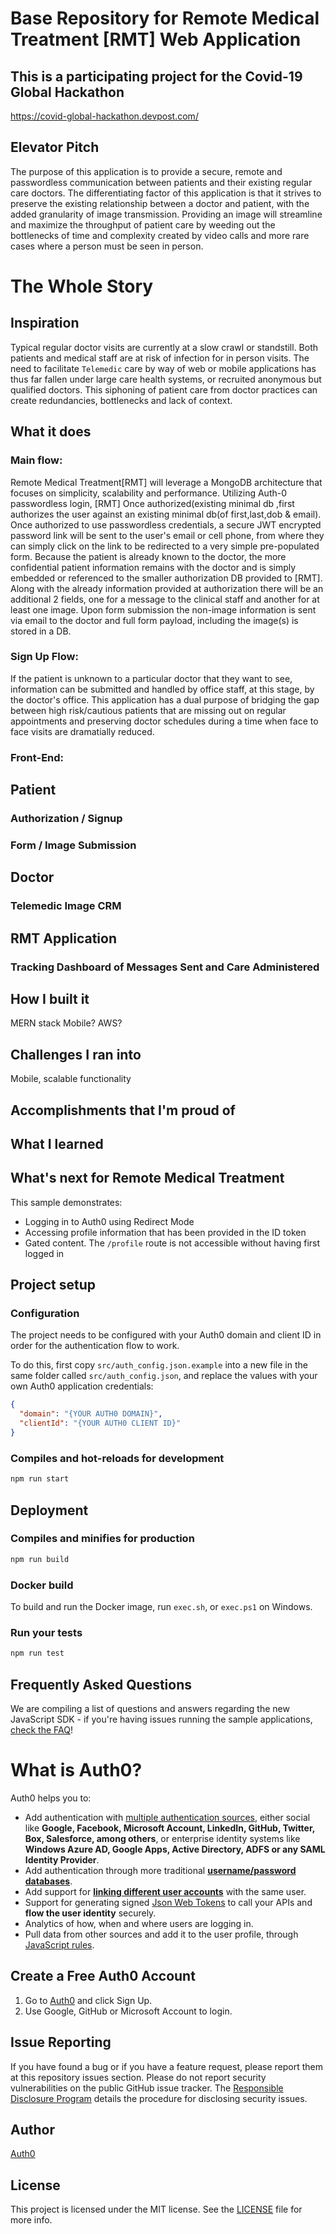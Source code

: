 # Base Repository for Remote Medical Treatment [RMT]  Web Application
## This is a participating project for the Covid-19 Global Hackathon
https://covid-global-hackathon.devpost.com/

## Elevator Pitch
The purpose of this application is to provide a secure, remote and passwordless communication between patients and their existing regular care doctors.  The differentiating factor of this application is that it strives to preserve the existing relationship between a doctor and patient, with the added granularity of image transmission.  Providing an image will streamline and maximize the throughput of patient care by weeding out the bottlenecks of time and complexity created by video calls and more rare cases where a person must be seen in person.  

# The Whole Story
## Inspiration
Typical regular  doctor visits are currently at a slow crawl or standstill.  Both patients and medical staff are at risk of infection for in person visits. The need to facilitate `Telemedic` care by way of web or mobile applications has thus far fallen under large care health systems, or recruited anonymous but qualified doctors.  This siphoning of patient care from doctor practices can create redundancies, bottlenecks and lack of context.  

## What it does
### Main flow:
Remote Medical Treatment[RMT] will leverage a MongoDB architecture that focuses on simplicity, scalability and performance.  Utilizing Auth-0 passwordless login, [RMT]  Once authorized(existing minimal db ,first authorizes the user against an existing minimal db(of first,last,dob & email).  Once authorized to use passwordless credentials, a secure JWT encrypted password link will be sent to the user's email or cell phone, from where they can simply click on the link to be redirected to a very simple pre-populated form.  Because the patient is already known to the doctor, the more confidential patient information remains with the doctor and is simply embedded or referenced to the smaller authorization DB provided to [RMT].  Along with the already information provided at authorization there will be an additional 2 fields, one for a message to the clinical staff and another for at least one image.  Upon form submission the non-image information is sent via email to the doctor and full form payload, including the image(s) is stored in a DB.

### Sign Up Flow:
If the patient is unknown to a particular doctor that they want to see, information can be submitted and handled by office staff, at this stage, by the doctor's office.  This application has a dual purpose of bridging the gap between high risk/cautious patients that are missing out on regular appointments and preserving doctor schedules during a time when face to face visits are dramatially reduced.

### Front-End:
## Patient
### Authorization / Signup
### Form / Image Submission

## Doctor
### Telemedic Image CRM

## RMT Application
### Tracking Dashboard of Messages Sent and Care Administered

## How I built it
MERN stack
Mobile?
AWS?

## Challenges I ran into
Mobile, scalable functionality

## Accomplishments that I'm proud of

## What I learned

## What's next for Remote Medical Treatment
This sample demonstrates:

- Logging in to Auth0 using Redirect Mode
- Accessing profile information that has been provided in the ID token
- Gated content. The `/profile` route is not accessible without having first logged in

## Project setup
### Configuration

The project needs to be configured with your Auth0 domain and client ID in order for the authentication flow to work.

To do this, first copy `src/auth_config.json.example` into a new file in the same folder called `src/auth_config.json`, and replace the values with your own Auth0 application credentials:

```json
{
  "domain": "{YOUR AUTH0 DOMAIN}",
  "clientId": "{YOUR AUTH0 CLIENT ID}"
}
```

### Compiles and hot-reloads for development

```bash
npm run start
```

## Deployment

### Compiles and minifies for production

```bash
npm run build
```

### Docker build

To build and run the Docker image, run `exec.sh`, or `exec.ps1` on Windows.

### Run your tests

```bash
npm run test
```

## Frequently Asked Questions

We are compiling a list of questions and answers regarding the new JavaScript SDK - if you're having issues running the sample applications, [check the FAQ](https://github.com/auth0/auth0-spa-js/blob/master/FAQ.md)!

# What is Auth0?

Auth0 helps you to:

- Add authentication with [multiple authentication sources](https://docs.auth0.com/identityproviders), either social like **Google, Facebook, Microsoft Account, LinkedIn, GitHub, Twitter, Box, Salesforce, among others**, or enterprise identity systems like **Windows Azure AD, Google Apps, Active Directory, ADFS or any SAML Identity Provider**.
- Add authentication through more traditional **[username/password databases](https://docs.auth0.com/mysql-connection-tutorial)**.
- Add support for **[linking different user accounts](https://docs.auth0.com/link-accounts)** with the same user.
- Support for generating signed [Json Web Tokens](https://docs.auth0.com/jwt) to call your APIs and **flow the user identity** securely.
- Analytics of how, when and where users are logging in.
- Pull data from other sources and add it to the user profile, through [JavaScript rules](https://docs.auth0.com/rules).

## Create a Free Auth0 Account

1. Go to [Auth0](https://auth0.com/signup) and click Sign Up.
2. Use Google, GitHub or Microsoft Account to login.

## Issue Reporting

If you have found a bug or if you have a feature request, please report them at this repository issues section. Please do not report security vulnerabilities on the public GitHub issue tracker. The [Responsible Disclosure Program](https://auth0.com/whitehat) details the procedure for disclosing security issues.

## Author

[Auth0](https://auth0.com)

## License

This project is licensed under the MIT license. See the [LICENSE](../LICENSE) file for more info.

